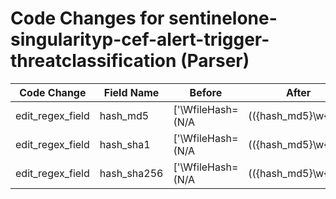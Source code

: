 # Code Changes for sentinelone-singularityp-cef-alert-trigger-threatclassification (Parser)

| Code Change | Field Name | Before | After |
|-------------|------------|--------|-------|
| edit_regex_field | hash_md5 | ['\WfileHash=(N/A|(({hash_md5}\w{32})|({hash_sha1}\w{40})|({hash_sha256}\w{64})))((\||\s+)\w+=|\s*$)'] | ['\WfileHash=(N/A|(({hash_sha256}\w{64})|({hash_sha1}\w{40})|({hash_md5}\w{32})))((\||\s+)\w+=|\s*$)'] |
| edit_regex_field | hash_sha1 | ['\WfileHash=(N/A|(({hash_md5}\w{32})|({hash_sha1}\w{40})|({hash_sha256}\w{64})))((\||\s+)\w+=|\s*$)'] | ['\WfileHash=(N/A|(({hash_sha256}\w{64})|({hash_sha1}\w{40})|({hash_md5}\w{32})))((\||\s+)\w+=|\s*$)'] |
| edit_regex_field | hash_sha256 | ['\WfileHash=(N/A|(({hash_md5}\w{32})|({hash_sha1}\w{40})|({hash_sha256}\w{64})))((\||\s+)\w+=|\s*$)'] | ['\WfileHash=(N/A|(({hash_sha256}\w{64})|({hash_sha1}\w{40})|({hash_md5}\w{32})))((\||\s+)\w+=|\s*$)'] |